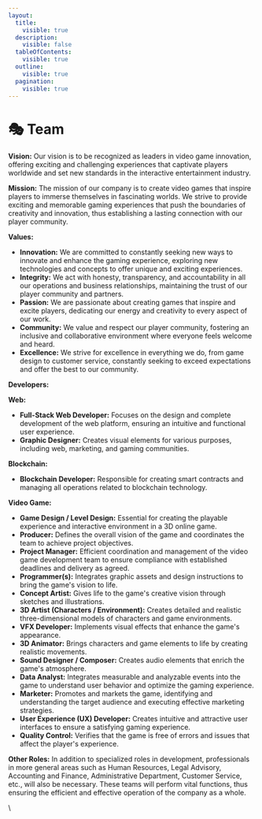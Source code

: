 ```yaml
---
layout:
  title:
    visible: true
  description:
    visible: false
  tableOfContents:
    visible: true
  outline:
    visible: true
  pagination:
    visible: true
---
```


# 🎭 Team

**Vision:** Our vision is to be recognized as leaders in video game innovation, offering exciting and challenging experiences that captivate players worldwide and set new standards in the interactive entertainment industry.

**Mission:** The mission of our company is to create video games that inspire players to immerse themselves in fascinating worlds. We strive to provide exciting and memorable gaming experiences that push the boundaries of creativity and innovation, thus establishing a lasting connection with our player community.

**Values:**

* **Innovation:** We are committed to constantly seeking new ways to innovate and enhance the gaming experience, exploring new technologies and concepts to offer unique and exciting experiences.
* **Integrity:** We act with honesty, transparency, and accountability in all our operations and business relationships, maintaining the trust of our player community and partners.
* **Passion:** We are passionate about creating games that inspire and excite players, dedicating our energy and creativity to every aspect of our work.
* **Community:** We value and respect our player community, fostering an inclusive and collaborative environment where everyone feels welcome and heard.
* **Excellence:** We strive for excellence in everything we do, from game design to customer service, constantly seeking to exceed expectations and offer the best to our community.

**Developers:**

**Web:**

* **Full-Stack Web Developer:** Focuses on the design and complete development of the web platform, ensuring an intuitive and functional user experience.
* **Graphic Designer:** Creates visual elements for various purposes, including web, marketing, and gaming communities.

**Blockchain:**

* **Blockchain Developer:** Responsible for creating smart contracts and managing all operations related to blockchain technology.

**Video Game:**

* **Game Design / Level Design:** Essential for creating the playable experience and interactive environment in a 3D online game.
* **Producer:** Defines the overall vision of the game and coordinates the team to achieve project objectives.
* **Project Manager:** Efficient coordination and management of the video game development team to ensure compliance with established deadlines and delivery as agreed.
* **Programmer(s):** Integrates graphic assets and design instructions to bring the game's vision to life.
* **Concept Artist:** Gives life to the game's creative vision through sketches and illustrations.
* **3D Artist (Characters / Environment):** Creates detailed and realistic three-dimensional models of characters and game environments.
* **VFX Developer:** Implements visual effects that enhance the game's appearance.
* **3D Animator:** Brings characters and game elements to life by creating realistic movements.
* **Sound Designer / Composer:** Creates audio elements that enrich the game's atmosphere.
* **Data Analyst:** Integrates measurable and analyzable events into the game to understand user behavior and optimize the gaming experience.
* **Marketer:** Promotes and markets the game, identifying and understanding the target audience and executing effective marketing strategies.
* **User Experience (UX) Developer:** Creates intuitive and attractive user interfaces to ensure a satisfying gaming experience.
* **Quality Control:** Verifies that the game is free of errors and issues that affect the player's experience.

**Other Roles:** In addition to specialized roles in development, professionals in more general areas such as Human Resources, Legal Advisory, Accounting and Finance, Administrative Department, Customer Service, etc., will also be necessary. These teams will perform vital functions, thus ensuring the efficient and effective operation of the company as a whole.

\
